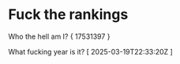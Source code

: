 # Fuck the rankings

Who the hell am I?
{ 17531397 }

What fucking year is it?
[ 2025-03-19T22:33:20Z ]
